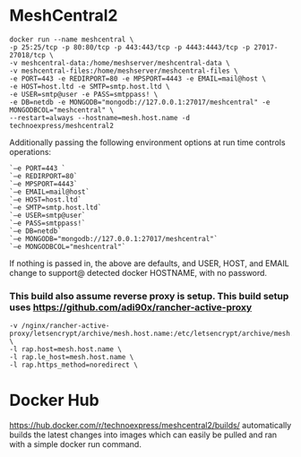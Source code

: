 # MeshCentral2

```
docker run --name meshcentral \
-p 25:25/tcp -p 80:80/tcp -p 443:443/tcp -p 4443:4443/tcp -p 27017-27018/tcp \
-v meshcentral-data:/home/meshserver/meshcentral-data \
-v meshcentral-files:/home/meshserver/meshcentral-files \
-e PORT=443 -e REDIRPORT=80 -e MPSPORT=4443 -e EMAIL=mail@host \
-e HOST=host.ltd -e SMTP=smtp.host.ltd \
-e USER=smtp@user -e PASS=smtppass! \
-e DB=netdb -e MONGODB="mongodb://127.0.0.1:27017/meshcentral" -e MONGODBCOL="meshcentral" \
--restart=always --hostname=mesh.host.name -d technoexpress/meshcentral2
```

Additionally passing the following environment options at run time controls operations:
```
`–e PORT=443 `
`–e REDIRPORT=80`
`–e MPSPORT=4443`
`–e EMAIL=mail@host`
`–e HOST=host.ltd`
`–e SMTP=smtp.host.ltd`
`–e USER=smtp@user`
`–e PASS=smtppass!`
`–e DB=netdb`
`–e MONGODB="mongodb://127.0.0.1:27017/meshcentral"`
`–e MONGODBCOL="meshcentral"`
```

If nothing is passed in, the above are defaults, and USER, HOST, and EMAIL change to support@ detected docker HOSTNAME, with no password.


### This build also assume reverse proxy is setup. This build setup uses https://github.com/adi90x/rancher-active-proxy

```
-v /nginx/rancher-active-proxy/letsencrypt/archive/mesh.host.name:/etc/letsencrypt/archive/mesh.host.name \
-l rap.host=mesh.host.name \
-l rap.le_host=mesh.host.name \
-l rap.https_method=noredirect \
```

# Docker Hub

https://hub.docker.com/r/technoexpress/meshcentral2/builds/ automatically builds the latest changes into images which can easily be pulled and ran with a simple docker run command. 